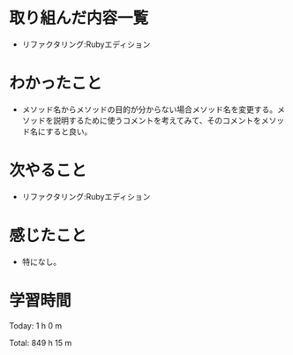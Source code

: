 # 取り組んだ内容一覧
- リファクタリング:Rubyエディション

# わかったこと
- メソッド名からメソッドの目的が分からない場合メソッド名を変更する。メソッドを説明するために使うコメントを考えてみて、そのコメントをメソッド名にすると良い。

# 次やること
- リファクタリング:Rubyエディション

# 感じたこと
- 特になし。

# 学習時間
Today: 1 h 0 m

Total: 849 h 15 m
